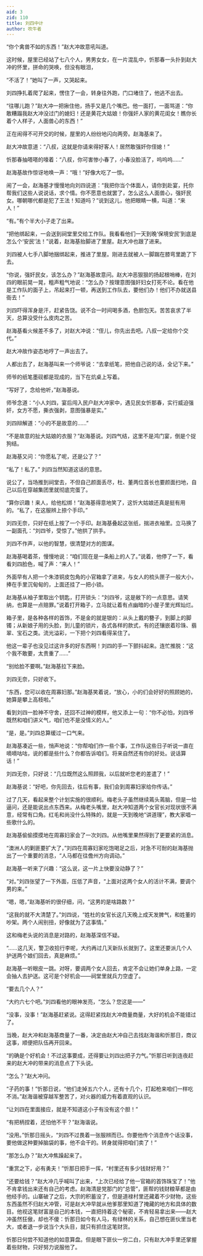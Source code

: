 ```yaml
---
aid: 3
zid: 110
title: 刘四中计
author: 吹牛者
---
```


“你个禽兽不如的东西！”赵大冲故意吼叫道。

这时候，屋里已经站了七八个人，男男女女，在一片混乱中，忻那春一头扑到赵大冲的怀里，拼命的哭唤，但没有眼泪，

“不活了！”她叫了一声，又哭起来。

刘四挣扎着爬了起来，愣住了一会，转身往外跑，门口堵住了，他逃不出去。

“往哪儿跑？”赵大冲一把揪住他，扬手又是几个嘴巴。他一面打，一面骂道：“你敢糟蹋我赵大冲没过门的媳妇！还是黄花大姑娘！你强奸人家的黄花闺女！瞧你长着个人样子，人面兽心的东西！”

正在闹得不可开交的时候，屋里的人纷纷地闪向两旁。赵海基来了。

赵大冲故意道：“八叔，这就是你请来得好客人！居然敢强奸你侄媳！”

忻那春抽嗒嗒的嚎着：“八叔，你可害惨小春了，小春没脸活了，呜呜呜……”

赵海基故作惊讶地唤一声：“哦！”好像大吃了一惊。

闹了一会，赵海基才慢慢地向刘四说道：“我把你当个体面人，请你到赴宴，托你帮我们这些人说说话，求个情。你不愿意也就罢了，怎么这么人面兽心，强奸民女。哪朝哪代都是犯了王法！知道吗？”说到这儿，他把眼睛一横，叫道：“来人！”

“有。”有个半大小子走了出来。

“把他绑起来，一会送到祠堂里交给工作队。我看看他们一天到晚‘保境安民’到底是怎么个‘安民’法！”说着，赵海基抬脚进了里屋。赵大冲也跟了进来。

刘四被人七手八脚地捆绑起来，推进了里屋。刚进去就被人一脚踹在膝弯里跪了下去。

“你说，强奸民女，该怎么办？”赵海基故意问。赵大冲恶狠狠的扬起根哨棒，在刘四的眼前晃一晃，粗声粗气地说：“怎么办？按理意图强奸妇女打死不论。看在他是工作队的面子上，吊起来打一顿，再送到工作队去，要他们办！他们不办就送县衙去！”

刘四吓得浑身是汗，赶紧告饶。说不合一时间喝多酒，色胆包天。苦苦哀求了半天，总算没受什么皮肉之苦。

赵海基看火候差不多了，对赵大冲说：“侄儿，你先出去吧。八叔一定给你个交代。”

赵大冲故作姿态地哼了一声出去了。

人都出去了，赵海基叫来一个师爷说：“去拿纸笔，把他自己说的话，全记下来。”

师爷的纸笔墨砚都是现成的，当下在炕桌上写着。

“写好了，念给他听，”赵海基说。

师爷念道：“小人刘四，宴后闯入民户赵大冲家中，遇见民女忻那春，实行威迫强奸，女方不愿，撕衣强剥，意图强暴是实。”

刘四辩解道：“小的不是故意的……”

“不是故意的扯大姑娘的衣服？”赵海基说。刘四气结，这里不是鸿门宴，倒是个捉狗结。

赵海基又问：“你愿私了呢，还是公了？”

“私了！私了。” 刘四当然知道这话的意思。

说公了，当场推到祠堂去，不但自己颜面丢尽，杜、董两位首长也要颜面扫地，自己以后在穿越集团里就彻底完蛋了。

“算你识趣！来人，给他松绑！”赵海基得意地笑了，这忻大姑娘还真是挺有用的。“私了，在这服辨上捺个手印。”

刘四无奈，只好在纸上按了一个手印。赵海基叠起这张纸，揣进衣袖里。立马换了一副面孔：“刘四爷，受惊了。”他拱了拱手。

刘四不作声，以他的智慧，很清楚对方的图谋。

赵海基喝着茶，慢慢地说：“咱们现在是一条船上的人了。”说着，他停了一下，看看刘四脸色，喊了声：“来人！”

外面早有人把一个朱漆铜皮包角的小官箱拿了进来，与女人的梳头匣子一般大小，捧在手里沉甸甸的，上面还挂了一把小锁。

赵海基从袖子里取出个钥匙，打开锁头：“刘四爷，这是敝下的一点意思。请笑纳，也算是一点赔罪。”说着打开箱子，立马就让着有点幽暗的小屋子里光辉灿烂。

箱子里，是各种各样的首饰，不是金的就是银的：从头上戴的簪子，到脚上的脚镯；从新娘子用的头脸，到儿童的锁片，各式各样的款式，有的还镶嵌着珍珠、翡翠、宝石之类。流光溢彩，一下把个刘四看得呆住了。

他这一辈子也没见过这许多的好东西啊！刘四的手一下颤抖起来。连忙推脱：“这个我不敢要，太贵重了……”

“别给脸不要啊。”赵海基拉下来脸。

刘四无奈，只好收下。

“东西，您可以收在周寡妇那。”赵海基笑着说，“放心，小的们会好好的照顾她的，她算是攀上高枝啦。”

看到刘四一脸神不守舍，还回不过神的模样，他又添上一句：“你不必怕，刘四爷既然和咱们讲义气，咱们也不是没情义的人。”

“是，是。”刘四总算缓过一口气来。

赵海基凑近一些，悄声地说：“你帮咱们作一些个事，工作队这些日子听说一直在嘀嘀咕咕，说的都是些什么？你都告诉咱们。将来自然还有你的好处。说话算话！”

刘四无奈，只好说：“几位既然这么照顾我，以后就听您老的差遣了！”

赵海基说：“好吧，你先回去，往后有事，我们会到周寡妇家给你传话。”

过了几天，看起来整个计划实施的很顺利。梅老头子虽然继续蔫头蔫脑，但是一给逼问，还是能说出点东西来。从梅老头嘴里，赵大冲知道两个女官长对现状很不满意，经常有口角。红毛和尚没什么特殊的，就是一天到晚地“讲道理”，教大家唱一些歌什么的。

赵海基偷偷摸摸地在周寡妇家会了一次刘四。从他嘴里果然得到了更要紧的消息。

“澳洲人的剿匪要扩大了，”刘四在周寡妇家吃饱喝足之后，对急不可耐的赵海基抛出了一个重要的消息，“人马都在往儋州方向调动。”

赵海基一听来了兴趣：“这么说，这一片上快要没动静了？”

“对。”刘四张望了一下外面，压低了声音，“上面对这两个女人的活计不满，要调个男的来。”

“嗯，嗯，”赵海基听的很仔细，问，“这男的是啥路数？”

“这我的就不大清楚了。”刘四说，“姓杜的女官长这几天晚上成天发脾气，和姓董的吵架。两个人闹别扭，好像就为了这事情。”

这和梅老头说的消息是对路的，赵海基深信不疑。

“……这几天，警卫收拾行李呢，大约再过几天新队长就到了。这里还要派几个人护送两个娘们回去，真是麻烦。”

赵海基一听眼皮一跳。对呀，要调两个女人回去，肯定不会让她们单身上路，一定会抽人去护送。这可是个好机会——祠堂里就兵力空虚了。

“要去几个人？”

“大约六七个吧。”刘四看他的眼神发亮，“怎么？您这是——”

“没事，没事！”赵海基赶紧说。这得赶紧找赵大冲商量商量，大好的机会不能错过了。

当晚，赵大冲和赵海基商量了一番，决定由赵大冲自己去找赵海谐和忻那日，商议这事，顺便把队伍再开回来。

“的确是个好机会！不过这事要成，还得要让刘四出把子力气。”忻那日听到连夜赶来的赵大冲的带来的消息点了下头说。

“怎么？”赵大冲问。

“子药的事！”忻那日说，“他们走掉五六个人，还有十几个，打起枪来咱们一样吃不消。”赵海谐被穿越军整苦了，对火器的威力有着直观的认识。

“让刘四在里面接应，就是不知道这小子有没有这个胆！”

“有把柄捏着，还怕他不干？”赵海谐说。

“没用。”忻那日摇头，“刘四不过畏着一张服辨而已。你要他传个消息传个话没事，要他做这种要掉脑袋的事，他不会干的。转身就得把咱们卖了！”

“那怎么办？”赵大冲焦躁起来了。

“重赏之下，必有勇夫！”忻那日把手一挥，“村里还有多少钱财好用？”

“还要给钱？”赵大冲几乎喊叫了出来，“上次已经给了他一官箱的首饰珠宝了！”他不肯拿钱出来还有自己的考虑。赵海清是党那门的“总管”，匪帮的钱财粮草都是由他经手的。山寨破了之后，大宗的积蓄没了，但是道禄村里还藏着不少财物，这些东西虽然不归赵大冲管，可是赵大冲早就从他爹那里知道了掩藏的地方和具体的数目。他视这笔财富是自己的本钱，一直把持着这个秘密，不肯轻易拿出来——赵大冲虽然狂傲，却也不傻：忻那日如今有人马，有绿林的关系，自己想在匪伙里当老大，或者退一步说当个大头目，就只有抓住这笔财货。

忻那日何尝不知道他的如意算盘。但是眼下匪伙一穷二白，只有赵大冲手里还掌握着些财物，只好努力说服他了。
